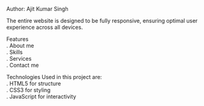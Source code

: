 Author: Ajit Kumar Singh

The entire website is designed to be fully responsive, ensuring optimal user experience across all devices.

Features
<br>
  . About me
  <br>
  . Skills
  <br>
  . Services
  <br>
  . Contact me 

Technologies Used in this project are:<br>
  . HTML5 for structure <br>
  . CSS3 for styling <br>
  . JavaScript for interactivity
